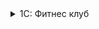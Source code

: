 <details>
  <summary>1С: Фитнес клуб</summary>
## Рабочее
```bash
http://192.168.2.16/hran1c/repository.1ccr/fitness4
```